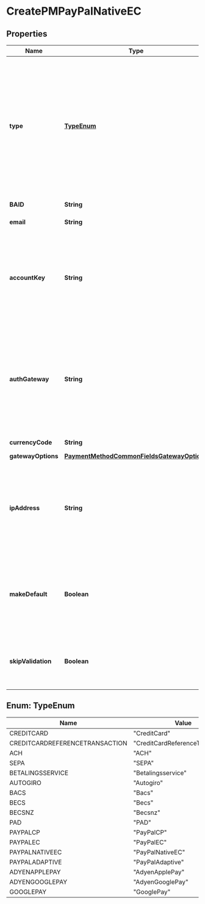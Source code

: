 

# CreatePMPayPalNativeEC


## Properties

| Name | Type | Description | Notes |
|------------ | ------------- | ------------- | -------------|
|**type** | [**TypeEnum**](#TypeEnum) | Type of the payment method. The following types of the payment methods are supported:    * &#x60;CreditCard&#x60;    * &#x60;CreditCardReferenceTransaction&#x60;    * &#x60;ACH&#x60;    * &#x60;SEPA&#x60;    * &#x60;Betalingsservice&#x60;    * &#x60;Autogiro&#x60;    * &#x60;Bacs&#x60;    * &#x60;Becs&#x60;    * &#x60;Becsnz&#x60;    * &#x60;PAD&#x60;    * &#x60;PayPalCP&#x60;    * &#x60;PayPalEC&#x60;    * &#x60;PayPalNativeEC&#x60;    * &#x60;PayPalAdaptive&#x60;    * &#x60;AdyenApplePay&#x60;    * &#x60;AdyenGooglePay&#x60;    * &#x60;GooglePay&#x60;   To view the schema and example applicable to a specific payment method type, select the corresponding option from the following list.  |  |
|**BAID** | **String** | ID of a PayPal billing agreement.  example: I-1TJ3GAGG82Y9  |  |
|**email** | **String** | Email address associated with the payment method.  |  [optional] |
|**accountKey** | **String** | Internal ID of the customer account that will own the payment method.   To create an orphan payment method that is not associated with any customer account, you do not need to specify this field during creation. However, you must associate the orphan payment method with a customer account within 10 days. Otherwise, this orphan payment method will be deleted.  |  [optional] |
|**authGateway** | **String** | Internal ID of the payment gateway that Zuora will use to authorize the payments that are made with the payment method.  If you do not set this field, Zuora will use one of the following payment gateways instead:  * The default payment gateway of the customer account that owns the payment method, if the &#x60;accountKey&#x60; field is set. * The default payment gateway of your Zuora tenant, if the &#x60;accountKey&#x60; field is not set.  |  [optional] |
|**currencyCode** | **String** | The currency used for payment method authorization.  |  [optional] |
|**gatewayOptions** | [**PaymentMethodCommonFieldsGatewayOptions**](PaymentMethodCommonFieldsGatewayOptions.md) |  |  [optional] |
|**ipAddress** | **String** | The IPv4 or IPv6 information of the user when the payment method is created or updated. Some gateways use this field for fraud prevention. If this field is passed to Zuora, Zuora directly passes it to gateways.   If the IP address length is beyond 45 characters, a validation error occurs.  For validating SEPA payment methods on Stripe v2, this field is required.  |  [optional] |
|**makeDefault** | **Boolean** | Specifies whether the payment method will be the default payment method of the customer account that owns the payment method. Only applicable if the &#x60;accountKey&#x60; field is set.  When you set this field to &#x60;true&#x60;, make sure the payment method is supported by the default payment gateway.  |  [optional] |
|**skipValidation** | **Boolean** | Specify whether to skip the validation of the information through the payment gateway. For example, when migrating your payment methods, you can set this field to &#x60;true&#x60; to skip the validation.   |  [optional] |



## Enum: TypeEnum

| Name | Value |
|---- | -----|
| CREDITCARD | &quot;CreditCard&quot; |
| CREDITCARDREFERENCETRANSACTION | &quot;CreditCardReferenceTransaction&quot; |
| ACH | &quot;ACH&quot; |
| SEPA | &quot;SEPA&quot; |
| BETALINGSSERVICE | &quot;Betalingsservice&quot; |
| AUTOGIRO | &quot;Autogiro&quot; |
| BACS | &quot;Bacs&quot; |
| BECS | &quot;Becs&quot; |
| BECSNZ | &quot;Becsnz&quot; |
| PAD | &quot;PAD&quot; |
| PAYPALCP | &quot;PayPalCP&quot; |
| PAYPALEC | &quot;PayPalEC&quot; |
| PAYPALNATIVEEC | &quot;PayPalNativeEC&quot; |
| PAYPALADAPTIVE | &quot;PayPalAdaptive&quot; |
| ADYENAPPLEPAY | &quot;AdyenApplePay&quot; |
| ADYENGOOGLEPAY | &quot;AdyenGooglePay&quot; |
| GOOGLEPAY | &quot;GooglePay&quot; |



